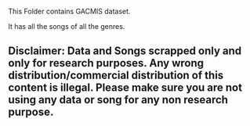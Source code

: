 This Folder contains GACMIS dataset.

It has all the songs of all the genres. 

## Disclaimer: Data and Songs scrapped only and only for research purposes. Any wrong distribution/commercial distribution of this content is illegal. Please make sure you are not using any data or song for any non research purpose. 
